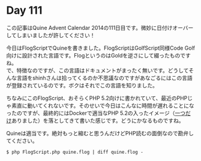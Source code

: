 # Day 111

この記事はQuine Advent Calendar 2014の111日目です。微妙に日付けオーバーしてしまいましたが許してください！

今日はFlogScriptでQuineを書きました。FlogScriptはGolfScript同様Code Golf向けに設計された言語です。FlogというのはGoldを逆さにして綴ったものですね。  
で、特徴なのですが、この言語はドキュメントがまったく無いです。どうしてそんな言語をshinhさんは拾ってくるのか不思議なのですがあなごるにはこの言語が登録されているのです。ボクはそれでこの言語を知りました。

ちなみにこのFlogScript、おそらくPHP 5.2向けに書かれていて、最近のPHPじゃ素直に動いてくれないです。そのせいで今日はこんなに時間が遅れることになったのですが、最終的にはDockerで適当なPHP 5.2の入ったイメージ（[一つだけ](https://registry.hub.docker.com/u/vectorface/php5.2/)ありました）を落としてきて書いた感じです。どうにかなるものですね。

Quineは適当です。絶対もっと縮むと思うんだけどPHP読むの面倒なので勘弁してください。

```console
$ php FlogScript.php quine.flog | diff quine.flog -
```
